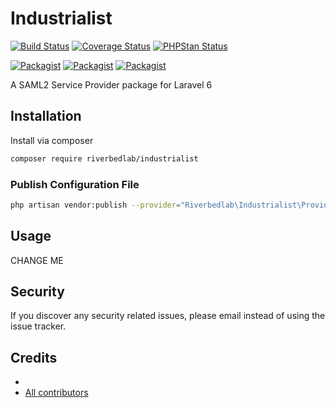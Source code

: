 # Industrialist

[![Build Status](https://github.com/riverbedlab/industrialist/workflows/build/badge.svg)](https://github.com/riverbedlab/industrialist/actions?query=workflow%3Abuild)
[![Coverage Status](https://github.com/riverbedlab/industrialist/workflows/coverage/badge.svg)](https://github.com/riverbedlab/industrialist/actions?query=workflow%3Abuild)
[![PHPStan Status](https://github.com/riverbedlab/industrialist/workflows/phpstan/badge.svg)](https://github.com/riverbedlab/industrialist/actions?query=workflow%3Abuild)

[![Packagist](https://img.shields.io/packagist/v/riverbedlab/industrialist.svg)](https://packagist.org/packages/riverbedlab/industrialist)
[![Packagist](https://poser.pugx.org/riverbedlab/industrialist/d/total.svg)](https://packagist.org/packages/riverbedlab/industrialist)
[![Packagist](https://img.shields.io/packagist/l/riverbedlab/industrialist.svg)](https://packagist.org/packages/riverbedlab/industrialist)

A SAML2 Service Provider package for Laravel 6

## Installation

Install via composer
```bash
composer require riverbedlab/industrialist
```

### Publish Configuration File

```bash
php artisan vendor:publish --provider="Riverbedlab\Industrialist\Providers\ServiceProvider" --tag="config"
```

## Usage

CHANGE ME

## Security

If you discover any security related issues, please email
instead of using the issue tracker.

## Credits

- [](https://github.com/riverbedlab/industrialist)
- [All contributors](https://github.com/riverbedlab/industrialist/graphs/contributors)
